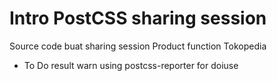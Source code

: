 # Intro PostCSS sharing session
Source code buat sharing session Product function Tokopedia

- To Do result warn using postcss-reporter for doiuse
